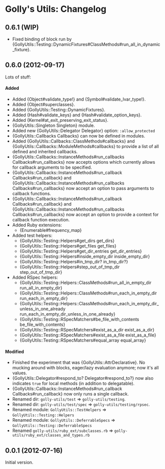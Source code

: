 Golly's Utils: Changelog
========================

## 0.6.1 (WIP)

* Fixed binding of block run by {GollyUtils::Testing::DynamicFixtures#ClassMethods#run_all_in_dynamic_fixture}.

## 0.6.0 (2012-09-17)

Lots of stuff:

#### Added
* Added {Object#validate_type!} and {Symbol#validate_lvar_type!}.
* Added {Object#superclasses}.
* Added {GollyUtils::Testing::DynamicFixtures}.
* Added {Hash#validate_keys} and {Hash#validate_option_keys}.
* Added {Kernel#at_exit_preserving_exit_status}.
* {GollyUtils::Singleton Singleton} module.
* Added new {GollyUtils::Delegator Delegator} option: `:allow_protected`
* {GollyUtils::Callbacks Callbacks} can now be defined in modules.
* Added {GollyUtils::Callbacks::ClassMethods#callbacks} and {GollyUtils::Callbacks::ModuleMethods#callbacks} to provide a list of all defined and inherited callbacks.
* {GollyUtils::Callbacks::InstanceMethods#run_callbacks Callbacks#run_callbacks} now accepts options which currently allows for callback arguments to be specified.
* {GollyUtils::Callbacks::InstanceMethods#run_callback Callbacks#run_callback} and {GollyUtils::Callbacks::InstanceMethods#run_callbacks Callbacks#run_callbacks}
  now accept an option to pass arguments to callback functions.
* {GollyUtils::Callbacks::InstanceMethods#run_callback Callbacks#run_callback} and {GollyUtils::Callbacks::InstanceMethods#run_callbacks Callbacks#run_callbacks}
  now accept an option to provide a context for callback function execution.
* Added Ruby extensions:
  * {Enumerable#frequency_map}
* Added test helpers:
  * {GollyUtils::Testing::Helpers#get_dirs get_dirs}
  * {GollyUtils::Testing::Helpers#get_files get_files}
  * {GollyUtils::Testing::Helpers#get_dir_entries get_dir_entries}
  * {GollyUtils::Testing::Helpers#inside_empty_dir inside_empty_dir}
  * {GollyUtils::Testing::Helpers#in_tmp_dir? in_tmp_dir?}
  * {GollyUtils::Testing::Helpers#step_out_of_tmp_dir step_out_of_tmp_dir}
* Added RSpec helpers:
  * {GollyUtils::Testing::Helpers::ClassMethods#run_all_in_empty_dir run_all_in_empty_dir}
  * {GollyUtils::Testing::Helpers::ClassMethods#run_each_in_empty_dir run_each_in_empty_dir}
  * {GollyUtils::Testing::Helpers::ClassMethods#run_each_in_empty_dir_unless_in_one_already run_each_in_empty_dir_unless_in_one_already}
  * {GollyUtils::Testing::RSpecMatchers#be_file_with_contents be_file_with_contents}
  * {GollyUtils::Testing::RSpecMatchers#exist_as_a_dir exist_as_a_dir}
  * {GollyUtils::Testing::RSpecMatchers#exist_as_a_file exist_as_a_file}
  * {GollyUtils::Testing::RSpecMatchers#equal_array equal_array}

#### Modified
* Finished the experiment that was {GollyUtils::AttrDeclarative}. No mucking around with blocks, eager/lazy evaluation anymore; now it's all values.
* {GollyUtils::Delegator#respond_to? Delegator#respond_to?} now also indicates `true` for local methods (in addition to delegatable).
* {GollyUtils::Callbacks::InstanceMethods#run_callback Callbacks#run_callback} now only runs a single callback.
* Renamed dir: `golly-utils/test` => `golly-utils/testing`.
* Renamed dir: `golly-utils/test/spec` => `golly-utils/testing/rpsec`.
* Renamed module: `GollyUtils::TestHelpers` => `GollyUtils::Testing::Helpers`
* Renamed module: `GollyUtils::DeferrableSpecs` => `GollyUtils::Testing::DeferrableSpecs`
* Renamed `golly-utils/ruby_ext/subclasses.rb` => `golly-utils/ruby_ext/classes_and_types.rb`

## 0.0.1 (2012-07-16)

Initial version.
